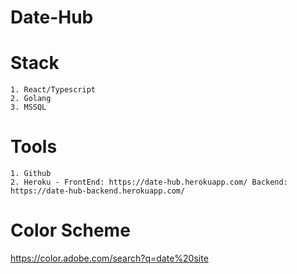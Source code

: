 # Date-Hub



# Stack

    1. React/Typescript
    2. Golang
    3. MSSQL

# Tools

    1. Github
    2. Heroku - FrontEnd: https://date-hub.herokuapp.com/ Backend: https://date-hub-backend.herokuapp.com/


# Color Scheme
 https://color.adobe.com/search?q=date%20site
